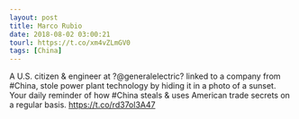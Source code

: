 ```yaml
---
layout: post
title: Marco Rubio
date: 2018-08-02 03:00:21
tourl: https://t.co/xm4vZLmGV0
tags: [China]
---
```

A U.S. citizen &amp; engineer at ?@generalelectric? linked to a company from #China, stole power plant technology by hiding it in a photo of a sunset. Your daily reminder of how #China steals &amp; uses American trade secrets on a regular basis.  https://t.co/rd37ol3A47